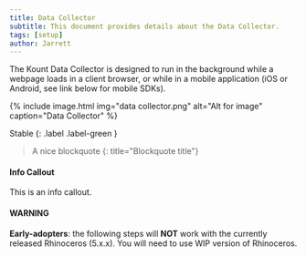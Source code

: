 ```yaml
---
title: Data Collector
subtitle: This document provides details about the Data Collector.
tags: [setup]
author: Jarrett
---
```


The Kount Data Collector is designed to run in the background while a webpage loads in a client
browser, or while in a mobile application (iOS or Android, see link below for mobile SDKs).

{% include image.html img="data collector.png" alt="Alt for image" caption="Data Collector" %}

Stable
{: .label .label-green }

> A nice blockquote
{: title="Blockquote title"}

<div class="bs-callout bs-callout-info">
  <h4>Info Callout</h4>
  This is an info callout.
</div>

<div class="bs-callout bs-callout-danger">
  <h4>WARNING</h4>
  <p><b>Early-adopters</b>: the following steps will <b>NOT</b> work with the currently released Rhinoceros (5.x.x).  You will need to use WIP version of Rhinoceros.</p>
</div>
